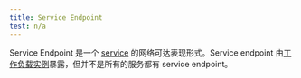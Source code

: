 ```yaml
---
title: Service Endpoint
test: n/a
---
```


Service Endpoint 是一个 [service](/zh/docs/reference/glossary/#service) 的网络可达表现形式。Service endpoint 由[工作负载实例](/zh/docs/reference/glossary/#workload-instance)暴露，但并不是所有的服务都有 service endpoint。
